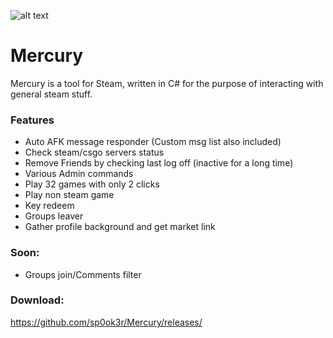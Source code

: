 ![alt text](https://raw.githubusercontent.com/sp0ok3r/Mercury/master/img/mercury.png)
# Mercury
Mercury is a tool for Steam, written in C# for the purpose of interacting with general steam stuff.

### Features

- Auto AFK message responder (Custom msg list also included)
- Check steam/csgo servers status
- Remove Friends by checking last log off (inactive for a long time)
- Various Admin commands
- Play 32 games with only 2 clicks
- Play non steam game
- Key redeem
- Groups leaver
- Gather profile background and get market link

### Soon: 
- Groups join/Comments filter

### Download: 
https://github.com/sp0ok3r/Mercury/releases/
